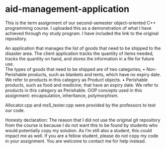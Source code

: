 # aid-management-application
This is the term assignment of our second-semester object-oriented C++ programming course. I uploaded this as a demonstration of what I have achieved through my study program. I have included the link to the original repository.

An application that manages the list of goods that need to be shipped to the disaster area. The client application tracks the quantity of items needed, tracks the quantity on hand, and stores the information in a file for future use.  
The types of goods that need to be shipped are of two categories;
• Non-Perishable products, such as blankets and tents, which have no expiry date. We refer to products in this category as Product objects.
• Perishable products, such as food and medicine, that have an expiry date. We refer to products in this category as Perishable. 
OOP concepts used in this assignment: encapsulation, inheritance, polymorphism.

Allocator.cpp and ms5_tester.cpp were provided by the professors to test our code.

Honesty declaration:
The reason that I did not use the original git repository from the course is because I do not want this to be found by students who would potentially copy my solution. As I’m still also a student, this could impact me as well. If you are a fellow student, please do not copy my code in your assignment. You are welcome to contact me for help instead.
